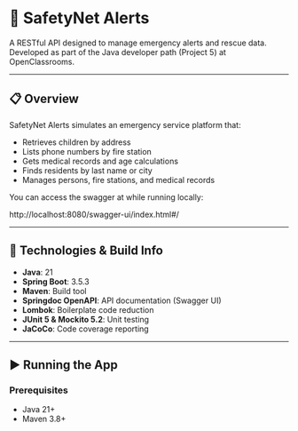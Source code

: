 # 🚨 SafetyNet Alerts

A RESTful API designed to manage emergency alerts and rescue data.  
Developed as part of the Java developer path (Project 5) at OpenClassrooms.

---

## 📋 Overview

SafetyNet Alerts simulates an emergency service platform that:

- Retrieves children by address
- Lists phone numbers by fire station
- Gets medical records and age calculations
- Finds residents by last name or city
- Manages persons, fire stations, and medical records

You can access the swagger at while running locally:

http://localhost:8080/swagger-ui/index.html#/

---

## 🔧 Technologies & Build Info

- **Java**: 21
- **Spring Boot**: 3.5.3
- **Maven**: Build tool
- **Springdoc OpenAPI**: API documentation (Swagger UI)
- **Lombok**: Boilerplate code reduction
- **JUnit 5 & Mockito 5.2**: Unit testing
- **JaCoCo**: Code coverage reporting

---

## ▶️ Running the App

### Prerequisites

- Java 21+
- Maven 3.8+


